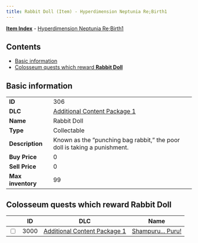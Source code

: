 ```yaml
---
title: Rabbit Doll (Item) - Hyperdimension Neptunia Re;Birth1
---
```


[**Item Index**](/neptunia/rb1/item/index.html) - [Hyperdimension Neptunia Re;Birth1](/neptunia/rb1)

## Contents

- [Basic information](#basic-information)
- [Colosseum quests which reward **Rabbit Doll**](#colosseum-quests-which-reward-rabbit-doll)

## Basic information

|   |   |
| -- | -- |
| **ID** | 306 |
| **DLC** | [Additional Content Package 1](/neptunia/rb1/dlc/10-pack1.html) |
| **Name** | Rabbit Doll |
| **Type** | Collectable |
| **Description** | Known as the ”punching bag rabbit,” the poor doll is taking a punishment.  |
| **Buy Price** | 0 |
| **Sell Price** | 0 |
| **Max inventory** | 99 |


## Colosseum quests which reward **Rabbit Doll**

|    | ID | DLC | Name |
| -- | -- | --- | ---- |
| <input type="checkbox" id="rb1-colosseum-10-3000" class="trackbox" /> | 3000 | [Additional Content Package 1](/neptunia/rb1/dlc/10-pack1.html) | [Shampuru... Puru!](/neptunia/rb1/colosseum/10-3000-shampuru-puru.html) |
